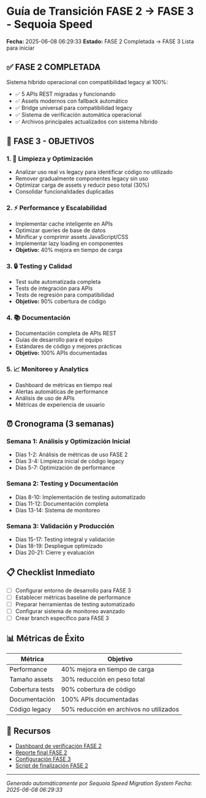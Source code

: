 # Guía de Transición FASE 2 → FASE 3 - Sequoia Speed

**Fecha:** 2025-06-08 06:29:33
**Estado:** FASE 2 Completada → FASE 3 Lista para iniciar

## ✅ FASE 2 COMPLETADA

Sistema híbrido operacional con compatibilidad legacy al 100%:

- ✅ 5 APIs REST migradas y funcionando
- ✅ Assets modernos con fallback automático
- ✅ Bridge universal para compatibilidad legacy
- ✅ Sistema de verificación automática operacional
- ✅ Archivos principales actualizados con sistema híbrido

## 🚀 FASE 3 - OBJETIVOS

### 1. 🧹 Limpieza y Optimización
- Analizar uso real vs legacy para identificar código no utilizado
- Remover gradualmente componentes legacy sin uso
- Optimizar carga de assets y reducir peso total (30%)
- Consolidar funcionalidades duplicadas

### 2. ⚡ Performance y Escalabilidad
- Implementar cache inteligente en APIs
- Optimizar queries de base de datos
- Minificar y comprimir assets JavaScript/CSS
- Implementar lazy loading en componentes
- **Objetivo:** 40% mejora en tiempo de carga

### 3. 🔒 Testing y Calidad
- Test suite automatizada completa
- Tests de integración para APIs
- Tests de regresión para compatibilidad
- **Objetivo:** 90% cobertura de código

### 4. 📚 Documentación
- Documentación completa de APIs REST
- Guías de desarrollo para el equipo
- Estándares de código y mejores prácticas
- **Objetivo:** 100% APIs documentadas

### 5. 📈 Monitoreo y Analytics
- Dashboard de métricas en tiempo real
- Alertas automáticas de performance
- Análisis de uso de APIs
- Métricas de experiencia de usuario

## ⏰ Cronograma (3 semanas)

### Semana 1: Análisis y Optimización Inicial
- Días 1-2: Análisis de métricas de uso FASE 2
- Días 3-4: Limpieza inicial de código legacy
- Días 5-7: Optimización de performance

### Semana 2: Testing y Documentación
- Días 8-10: Implementación de testing automatizado
- Días 11-12: Documentación completa
- Días 13-14: Sistema de monitoreo

### Semana 3: Validación y Producción
- Días 15-17: Testing integral y validación
- Días 18-19: Despliegue optimizado
- Días 20-21: Cierre y evaluación

## 📋 Checklist Inmediato

- [ ] Configurar entorno de desarrollo para FASE 3
- [ ] Establecer métricas baseline de performance
- [ ] Preparar herramientas de testing automatizado
- [ ] Configurar sistema de monitoreo avanzado
- [ ] Crear branch específico para FASE 3

## 📊 Métricas de Éxito

| Métrica | Objetivo |
|---------|----------|
| Performance | 40% mejora en tiempo de carga |
| Tamaño assets | 30% reducción en peso total |
| Cobertura tests | 90% cobertura de código |
| Documentación | 100% APIs documentadas |
| Código legacy | 50% reducción en archivos no utilizados |

## 📁 Recursos

- [Dashboard de verificación FASE 2](verificacion-fase2.php)
- [Reporte final FASE 2](phase2-final-report.json)
- [Configuración FASE 3](phase3-config.json)
- [Script de finalización FASE 2](finalize-phase2.php)

---

*Generado automáticamente por Sequoia Speed Migration System*
*Fecha: 2025-06-08 06:29:33*
